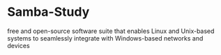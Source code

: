 # Samba-Study
free and open-source software suite that enables Linux and Unix-based systems to seamlessly integrate with Windows-based networks and devices
